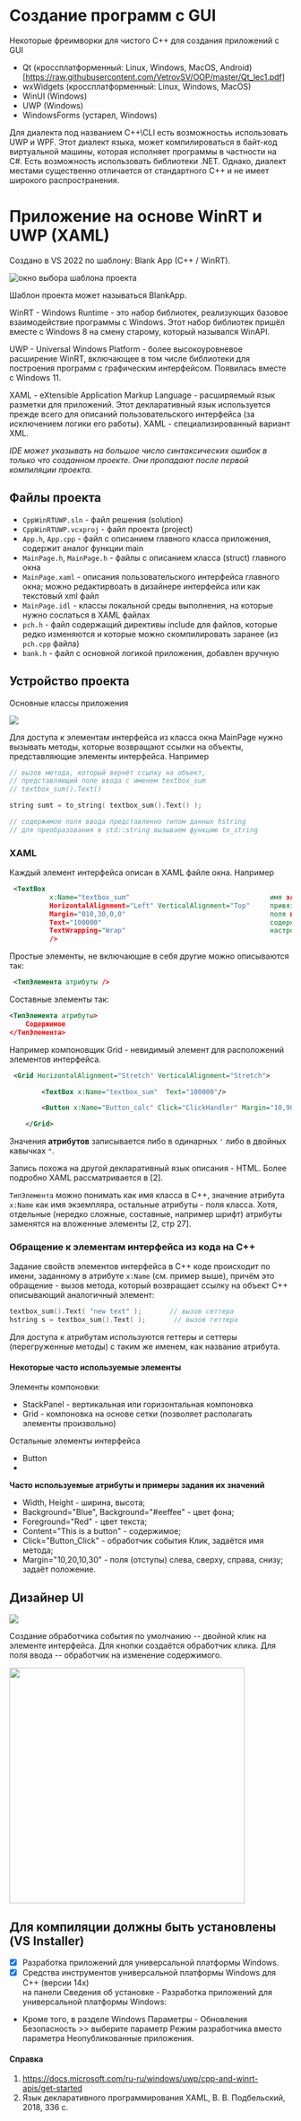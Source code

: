 # Создание программ с GUI

Некоторые фреимворки для чистого C++ для создания приложений с GUI
-  Qt (кроссплатформенный: Linux, Windows, MacOS, Android) [https://raw.githubusercontent.com/VetrovSV/OOP/master/Qt_lec1.pdf]
-  wxWidgets (кроссплатформенный: Linux, Windows, MacOS)
-  WinUI (Windows)
-  UWP (Windows)
-  WindowsForms (устарел, Windows)


Для диалекта под названием C++\CLI есть возможностьь использовать UWP и WPF. Этот диалект языка, может компилироваться в байт-код виртуальной машины, которая исполняет программы в частности на C#. Есть возможность использовать библиотеки .NET.
Однако, диалект местами существенно отличается от стандартного C++ и не имеет широкого распространения.


# Приложение на основе WinRT и UWP (XAML)

Создано в VS 2022 по шаблону: Blank App (C++ / WinRT).

![окно выбора шаблона проекта](new_WinRT.jpg)

Шаблон проекта может называться BlankApp.

WinRT - Windows Runtime - это набор библиотек, реализующих базовое взаимодействие программы с Windows. Этот набор библиотек пришёл вместе с Windows 8 на смену старому, который назывался WinAPI.

UWP - Universal Windows Platform - более высокоуровневое расширение WinRT, включающее в том числе библиотеки для построения программ с графическим интерфейсом. Появилась вместе с Windows 11.


XAML - eXtensible Application Markup Language - расширяемый язык разметки для приложений. Этот декларативный язык используется прежде всего для описаний пользовательского интерфейса (за исключением логики его работы). XAML - специализированный вариант XML.


*IDE может указывать на большое число синтаксических ошибок в только что созданном проекте. Они пропадают после первой компиляции проекта.*

## Файлы проекта
- `CppWinRTUWP.sln` - файл решения (solution)
- `CppWinRTUWP.vcxproj` - файл проекта (project)
- `App.h`, `App.cpp` - файл с описанием главного класса приложения, содержит аналог функции main
- `MainPage.h`, `MainPage.h` - файлы с описанием класса (struct) главного окна
- `MainPage.xaml` - описания пользовательского интерфейса главного окна; можно редактирвоать в дизайнере интерфейса или как текстовый xml файл
- `MainPage.idl` - классы локальной среды выполнения, на которые нужно сослаться в XAML файлах
- `pch.h` - файл содержащий директивы include для файлов, которые редко изменяются и которые можно скомпилировать заранее (из `pch.cpp` файла)
- `bank.h` - файл с основной логикой приложения, добавлен вручную


## Устройство проекта
Основные классы приложения

![](UPW-prog.drawio.png)

Для доступа к элементам интерфейса из класса окна MainPage нужно вызывать методы, которые возвращают ссылки на объекты, представляющие элементы интерфейса. Например
```c++
// вызов метода, который вернёт ссылку на объект,
// представляющий поле ввода с именем textbox_sum
// textbox_sum().Text()

string sumt = to_string( textbox_sum().Text() );

// содержимое поля ввода представленно типом данных hstring
// для преобразования в std::string вызываем функцию to_string
```

### XAML
Каждый элемент интерфейса описан в XAML файле окна. Например
```xml
 <TextBox
          x:Name="textbox_sum"                                   имя элемента интерфейса
          HorizontalAlignment="Left" VerticalAlignment="Top"     привязка к левой и верхней границе окна
          Margin="010,30,0,0"                                    поля вокруг объекта
          Text="100000"                                          содержимое поля ввода
          TextWrapping="Wrap"                                    настройка переноса текста
          />
```

Простые элементы, не включающие в себя другие можно описываются так:
```xml
 <ТипЭлемента атрибуты />
```

Составные элементы так:

```xml
<ТипЭлемента атрибуты>
    Содержимое
</ТипЭлемента>
```

Например компоновщик Grid - невидимый элемент для расположений элементов интерфейса.
```xml
 <Grid HorizontalAlignment="Stretch" VerticalAlignment="Stretch">

        <TextBox x:Name="textbox_sum"  Text="100000"/>

        <Button x:Name="Button_calc" Click="ClickHandler" Margin="10,90,0,0" VerticalAlignment="Top" Content="Вычислить"/>

    </Grid>
```

Значения **атрибутов** записывается либо в одинарных `'` либо в двойных кавычках `"`.

Запись похожа на другой декларативный язык описания - HTML.
Более подробно XAML рассматривается в [2].

`ТипЭлемента` можно понимать как имя класса в C++, значение атрибута `x:Name` как имя экземпляра, остальные атрибуты - поля класса.
Хотя, отдельные (нередко сложные, составные, например шрифт) атрибуты заменятся на вложенные элементы [2, стр 27].

### Обращение к элементам интерфейса из кода на С++

Задание свойств элементов интерфейса в C++ коде происходит по имени, заданному в атрибуте `x:Name` (см. пример выше), причём это обращение - вызов метода, который возвращает ссылку на объект C++ описывающий аналогичный элемент: 
```c++
textbox_sum().Text( "new text" );       // вызов сеттера
hstring s = textbox_sum().Text( );       // вызов геттера
```

Для доступа к атрибутам используются геттеры и сеттеры (перегруженные методы) с таким же именем, как название атрибута.


#### Некоторые часто используемые элементы
Элементы компоновки:
- StackPanel - вертикальная или горизонтальная компоновка
- Grid - компоновка на основе сетки (позволяет располагать элементы произвольно)

Остальные элементы интерфейса
- Button
- 


**Часто используемые атрибуты и примеры задания их значений**
- Width, Height - ширина, высота;
- Background="Blue", Background="#eeffee" - цвет фона;
- Foreground="Red"  - цвет текста;
- Content="This is a button" - содержимое;
- Click="Button_Click" - обработчик события Клик, задаётся имя метода;
- Margin="10,20,10,30" - поля (отступы) слева, сверху, справа, снизу; задаёт положение.


## Дизайнер UI

![](https://github.com/VetrovSV/OOP/raw/master/examples/Cpp_WinRT_UWP/WPF%20app%20in%20VS.png)

Создание обработчика события по умолчанию -- двойной клик на элементе интерфейса.
Для кнопки создаётся обработчик клика. Для поля ввода -- обработчик на изменение содержимого.

<img src="VS-XAML-components.png" width=420>

## Для компиляции должны быть установлены (VS Installer)
- [x] Разработка приложений для универсальной платформы Windows.
- [x] Средства инструментов универсальной платформы Windows для C++ (версии 14x)  \
на панели Сведения об установке - Разработка приложений для универсальной платформы Windows:
- Кроме того, в разделе Windows Параметры - Обновления Безопасность >> выберите параметр Режим разработчика вместо параметра Неопубликованные приложения.



#### Справка
1. https://docs.microsoft.com/ru-ru/windows/uwp/cpp-and-winrt-apis/get-started
2. Язык декларативного программирования XAML, В. В. Подбельский, 2018, 336 с.
